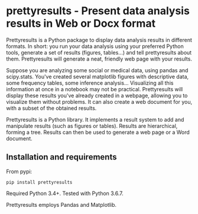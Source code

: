 # prettyresults - Present data analysis results in Web or Docx format

Prettyresults is a Python package to display data analysis results in different formats.
In short: you run your data analysis using your preferred Python tools, generate
a set of results (figures, tables...) and tell prettyresults about them.
Prettyresults will generate a neat, friendly web page with your results.

Suppose you are analyzing some social or medical data, using pandas and scipy.stats.
You've created several matplotlib figures with descriptive data, some frequency tables,
some inference analysis... Visualizing all this information at once in a notebook may
not be practical. Prettyresults will display these results you've already created in
a webpage, allowing you to visualize them without problems. It can also create
a web document for you, with a subset of the obtained results.

Prettyresults is a Python library. It implements a result system to add and manipulate
results (such as figures or tables). Results are hierarchical, forming a tree.
Results can then be used to generate a web page or a Word document.

## Installation and requirements

From pypi:

```pip install prettyresults```

Required Python 3.4+. Tested with Python 3.6.7.

Prettyresults employs Pandas and Matplotlib.
